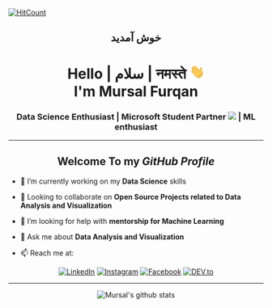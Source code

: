 [![HitCount](http://hits.dwyl.com/mursalfk/mursalfk.svg)](http://hits.dwyl.com/mursalfk/mursalfk)
<div  align="center"><h2   align="center">
خوش آمدید
 </h2></div>
<div  align="center">
<h1 align="center">Hello | سلام | नमस्ते <img src="https://raw.githubusercontent.com/ABSphreak/ABSphreak/master/gifs/Hi.gif" width="30px"><br> I'm Mursal Furqan <br></h1>  
<h3 align="center"> Data Science Enthusiast | Microsoft Student Partner <img src ="https://media0.giphy.com/media/M8u539G98rIxYpHnTW/source.gif" width="20px"> | ML enthusiast</h3>
 <hr>
    <h2 align="center">Welcome To my <i><b> GitHub Profile </b></i></h2>
</div>

- 🔭 I’m currently working on my **Data Science** skills

- 👯 Looking to collaborate on **Open Source Projects related to Data Analysis and Visualization**

- 🤔 I’m looking for help with **mentorship for Machine Learning**

<!-- - 👩‍💻 My **skills** are 👇 -->
- 💬 Ask me about **Data Analysis and Visualization**

- 📫 Reach me at: <br>
<div  align="center">

<a href="https://www.linkedin.com/in/mursalfurqan/" target="_blank"><img src="https://img.shields.io/badge/LinkedIn-%230077B5.svg?&style=flat-square&logo=linkedin&logoColor=white" alt="LinkedIn"></a>
<a href="https://www.instagram.com/mursalfk" target="_blank"><img src="https://img.shields.io/badge/Instagram-%23E4405F.svg?&style=flat-square&logo=instagram&logoColor=white" alt="Instagram"></a>
<a href="https://www.facebook.com/mursal.furqan" target="_blank"><img src="https://img.shields.io/badge/Facebook-%231877F2.svg?&style=flat-square&logo=facebook&logoColor=white" alt="Facebook"></a> 
<a href="https://dev.to/mursalfk" target="_blank"><img src="https://img.shields.io/badge/DEV-%230A0A0A.svg?&style=flat-square&logo=DEV.to&logoColor=white" alt="DEV.to"></a>
<!--
* [Email](mailto:mursalfurqan@gmail.com)
* [Youtube](https://www.youtube.com/channel/UCpe8Kkw3fXTF0J19ZIazf_Q?view_as=subscriber)
* [Facebook](www.faceb)
* [LinkedIn](https://www.linkedin.com/in/mursalfurqan/)
* [Medium](https://medium.com/@mursalfurqan)
* [Dev.to](https://dev.to/mursalfk)
* [Visit my website](mursalfurqan.com)
-->
<hr>

<!-- ![Mursal's github stats](https://github-readme-stats.vercel.app/api?username=mursalfk&&show_icons=true&title_color=ffc857&icon_color=8ac926&text_color=daf7dc&bg_color=151515) -->

![Mursal's github stats](https://github-readme-stats.vercel.app/api?username=mursalfk&show_icons=true)

</div>

